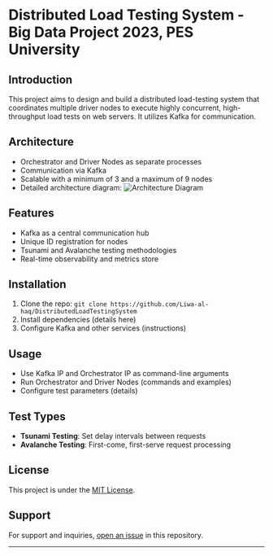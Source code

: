 # Distributed Load Testing System - Big Data Project 2023, PES University

## Introduction
This project aims to design and build a distributed load-testing system that coordinates multiple driver nodes to execute highly concurrent, high-throughput load tests on web servers. It utilizes Kafka for communication.

## Architecture
- Orchestrator and Driver Nodes as separate processes
- Communication via Kafka
- Scalable with a minimum of 3 and a maximum of 9 nodes
- Detailed architecture diagram: ![Architecture Diagram](https://imgur.com/qIzBdCP.png)  

## Features
- Kafka as a central communication hub
- Unique ID registration for nodes
- Tsunami and Avalanche testing methodologies
- Real-time observability and metrics store

## Installation
1. Clone the repo: `git clone https://github.com/Liwa-al-haq/DistributedLoadTestingSystem`
2. Install dependencies (details here)
3. Configure Kafka and other services (instructions)

## Usage
- Use Kafka IP and Orchestrator IP as command-line arguments
- Run Orchestrator and Driver Nodes (commands and examples)
- Configure test parameters (details)

## Test Types
- **Tsunami Testing**: Set delay intervals between requests
- **Avalanche Testing**: First-come, first-serve request processing

## License
This project is under the [MIT License](LICENSE.md).

## Support
For support and inquiries, [open an issue](https://github.com/Liwa-al-haq/DistributedLoadTestingSystem/issues) in this repository.

---


